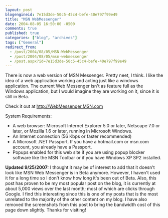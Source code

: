 ```yaml
---
layout: post
blogengineid: 7e15d3de-50c5-45c4-befe-40e797f99e49
title: "MSN WebMessenger"
date: 2004-08-05 16:50:00 -0500
comments: true
published: true
categories: ["blog", "archives"]
tags: ["General"]
redirect_from: 
  - /post/2004/08/05/MSN-WebMessenger
  - /post/2004/08/05/msn-webmessenger
  - /post.aspx?id=7e15d3de-50c5-45c4-befe-40e797f99e49
---
```

<!-- more -->

There is now a web version of MSN Messenger. Pretty neet, I think. I like the idea of a web application working and acting just like a windows application. The current Web Messenger isn't as feature full as the Windows application, but I would imagine they are working on it, since it is still in Beta.

Check it out at <a href="http://WebMessenger.MSN.com">http://WebMessenger.MSN.com</a>

System Requirements:

- A web browser: Microsoft Internet Explorer 5.0 or later, Netscape 7.0 or later, or Mozilla 1.6 or later, running in Microsoft Windows. 
- An Internet connection (56 Kbps or faster recommended) 
- A Microsoft .NET Passport. If you have a hotmail.com or msn.com account, you already have a Passport. 
- Popups enabled for this web site if you are using popup blocker software like the MSN Toolbar or if you have Windows XP SP2 installed. 

**Updated 9/25/2007:** I thought it may be of interest to add that it doesn't look like MSN Web Messenger is in Beta anymore. However, I haven't used it for a long time so I don't know how long it's been out of Beta. Also, this post has proven to be my most popular post on the blog, it is currently at about 5,000 views over the last month; most of which are clicks through Google. I find this interesting since this is one of my posts that is the most unrelated to the majority of the other content on my blog. I have also removed the screenshots from this post to bring the bandwidth cost of this page down slightly. Thanks for visiting!</LI>
